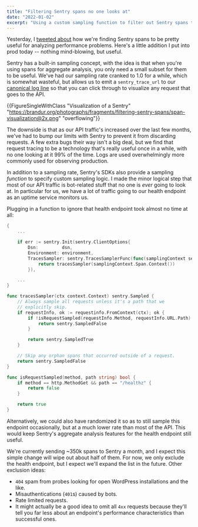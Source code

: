 ```yaml
---
title: "Filtering Sentry spans no one looks at"
date: "2022-01-02"
excerpt: "Using a custom sampling function to filter out Sentry spans that are never going to be used by anyone."
---
```


Yesterday, I [tweeted about](https://twitter.com/brandur/status/1494025314342637568) how we're finding Sentry spans to be pretty useful for analyzing performance problems. Here's a little addition I put into prod today -- nothing mind-blowing, but useful.

Sentry has a built-in sampling concept, with the idea is that when you're using spans for aggregate analysis, you only need a small subset for them to be useful. We've had our sampling rate cranked to 1.0 for a while, which is somewhat wasteful, but allows us to emit a `sentry_trace_url` to our [canonical log line](/nanoglyphs/025-logs#canonical-log-lines-2) so that you can click through to visualize any request that goes to the API.

{{FigureSingleWithClass "Visualization of a Sentry" "https://brandur.org/photographs/fragments/filtering-sentry-spans/span-visualization@2x.png" "overflowing"}}

The downside is that as our API traffic's increased over the last few months, we've had to bump our limits with Sentry to prevent it from discarding requests. A few extra bugs their way isn't a big deal, but we find that request tracing to be a technology that's really useful once in a while, with no one looking at it 99% of the time. Logs are used overwhelmingly more commonly used for observing production.

In addition to a sampling rate, Sentry's SDKs also provide a sampling _function_ to specify custom sampling logic. I made the minor logical step that most of our API traffic is bot-related stuff that no one is _ever_ going to look at. In particular for us, we have a lot of traffic going to our health endpoint as an uptime service monitors us.

Plugging in a function to ignore that health endpoint took almost no time at all:

```go
{
    ...

    if err := sentry.Init(sentry.ClientOptions{
        Dsn:         dsn,
        Environment: environment,
        TracesSampler: sentry.TracesSamplerFunc(func(samplingContext sentry.SamplingContext) sentry.Sampled {
            return tracesSampler(samplingContext.Span.Context())
        }),

    ...
}

func tracesSampler(ctx context.Context) sentry.Sampled {
    // Always sample all requests unless it's a path that we
    // explicitly skip.
    if requestInfo, ok := requestinfo.FromContext(ctx); ok {
        if !isRequestSampled(requestInfo.Method, requestInfo.URL.Path) {
            return sentry.SampledFalse
        }

        return sentry.SampledTrue
    }

    // Skip any orphan spans that occurred outside of a request.
    return sentry.SampledFalse
}

func isRequestSampled(method, path string) bool {
    if method == http.MethodGet && path == "/healthz" {
        return false
    }

    return true
}
```

Alternatively, we could also have randomized it so as to still sample this endpoint occasionally, but at a much lower rate than most of the API. This would keep Sentry's aggregate analysis features for the health endpoint still useful.

We're currently sending ~350k spans to Sentry a month, and I expect this simple change will wipe out about half of them. For now, we only exclude the health endpoint, but I expect we'll expand the list in the future. Other exclusion ideas:

- `404` spam from probes looking for open WordPress installations and the like.
- Misauthentications (`401`s) caused by bots.
- Rate limited requests.
- It might actually be a good idea to omit all `4xx` requests because they'll tell you far less about an endpoint's performance characteristics than successful ones.
